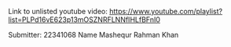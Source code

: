 Link to unlisted youtube video:
https://www.youtube.com/playlist?list=PLPd16vE623p13mOSZNRFLNNfIHLfBFnI0

Submitter:
22341068 Name Mashequr Rahman Khan
